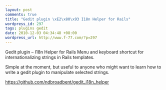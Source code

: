 ```yaml
---
layout: post
comments: true
title: "Gedit plugin \xE2\x80\x93 I18n Helper for Rails"
wordpress_id: 297
tags: plugins gedit
date: 2010-12-03 04:34:48 +08:00
wordpress_url: http://www.f-77.com/?p=297
---
```

Gedit plugin – I18n Helper for Rails
Menu and keyboard shortcut for internationalizing strings in Rails templates.

Simple at the moment, but useful to anyone who might want to learn how to write a gedit plugin to manipulate selected strings.

<a href="https://github.com/ndbroadbent/gedit_i18n_helper">https://github.com/ndbroadbent/gedit_i18n_helper</a>

